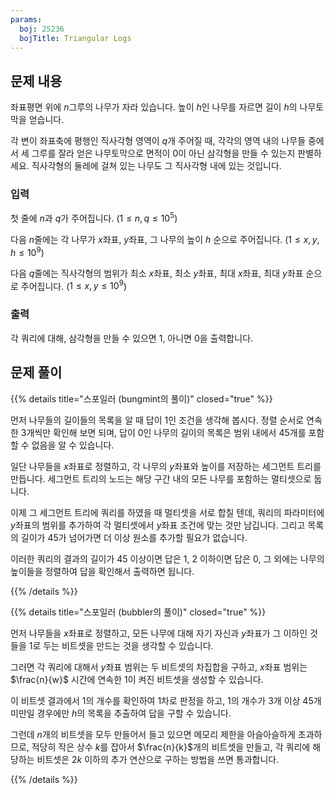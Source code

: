 ```yaml
---
params:
  boj: 25236
  bojTitle: Triangular Logs
---
```


## 문제 내용

좌표평면 위에 $n$그루의 나무가 자라 있습니다. 높이 $h$인 나무를 자르면 길이 $h$의 나무토막을 얻습니다.

각 변이 좌표축에 평행인 직사각형 영역이 $q$개 주어질 때, 각각의 영역 내의 나무들 중에서 세 그루를 잘라 얻은 나무토막으로 면적이 0이 아닌 삼각형을 만들 수 있는지 판별하세요.
직사각형의 둘레에 걸쳐 있는 나무도 그 직사각형 내에 있는 것입니다.

### 입력

첫 줄에 $n$과 $q$가 주어집니다. ($1 \le n, q \le 10^5$)

다음 $n$줄에는 각 나무가 $x$좌표, $y$좌표, 그 나무의 높이 $h$ 순으로 주어집니다. ($1 \le x, y, h \le 10^9$)

다음 $q$줄에는 직사각형의 범위가 최소 $x$좌표, 최소 $y$좌표, 최대 $x$좌표, 최대 $y$좌표 순으로 주어집니다. ($1 \le x, y \le 10^9$)

### 출력

각 쿼리에 대해, 삼각형을 만들 수 있으면 $1$, 아니면 $0$을 출력합니다.

## 문제 풀이

{{% details title="스포일러 (bungmint의 풀이)" closed="true" %}}

먼저 나무들의 길이들의 목록을 알 때 답이 1인 조건을 생각해 봅시다. 정렬 순서로 연속한 3개씩만 확인해 보면 되며, 답이 0인 나무의 길이의 목록은 범위 내에서 45개를 포함할 수 없음을 알 수 있습니다.

일단 나무들을 $x$좌표로 정렬하고, 각 나무의 $y$좌표와 높이를 저장하는 세그먼트 트리를 만듭니다. 세그먼트 트리의 노드는 해당 구간 내의 모든 나무를 포함하는 멀티셋으로 둡니다.

이제 그 세그먼트 트리에 쿼리를 하였을 때 멀티셋을 서로 합칠 텐데, 쿼리의 파라미터에 $y$좌표의 범위를 추가하여 각 멀티셋에서 $y$좌표 조건에 맞는 것만 남깁니다. 그리고 목록의 길이가 45가 넘어가면 더 이상 원소를 추가할 필요가 없습니다.

이러한 쿼리의 결과의 길이가 45 이상이면 답은 1, 2 이하이면 답은 0, 그 외에는 나무의 높이들을 정렬하여 답을 확인해서 출력하면 됩니다.

{{% /details %}}

{{% details title="스포일러 (bubbler의 풀이)" closed="true" %}}

먼저 나무들을 $x$좌표로 정렬하고, 모든 나무에 대해 자기 자신과 $y$좌표가 그 이하인 것들을 1로 두는 비트셋을 만드는 것을 생각할 수 있습니다.

그러면 각 쿼리에 대해서 $y$좌표 범위는 두 비트셋의 차집합을 구하고, $x$좌표 범위는 $\frac{n}{w}$ 시간에 연속한 1이 켜진 비트셋을 생성할 수 있습니다.

이 비트셋 결과에서 1의 개수를 확인하여 1차로 판정을 하고, 1의 개수가 3개 이상 45개 미만일 경우에만 $h$의 목록을 추출하여 답을 구할 수 있습니다.

그런데 $n$개의 비트셋을 모두 만들어서 들고 있으면 메모리 제한을 아슬아슬하게 초과하므로, 적당히 작은 상수 $k$를 잡아서 $\frac{n}{k}$개의 비트셋을 만들고, 각 쿼리에 해당하는 비트셋은 $2k$ 이하의 추가 연산으로 구하는 방법을 쓰면 통과합니다.

{{% /details %}}
